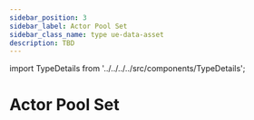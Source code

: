 ```yaml
---
sidebar_position: 3
sidebar_label: Actor Pool Set
sidebar_class_name: type ue-data-asset
description: TBD
---
```


import TypeDetails from '../../../../src/components/TypeDetails';

# Actor Pool Set

<TypeDetails icon="ue-data-asset" base="UDataAsset" type="UNActorPoolSet" typeExtra="" headerFile="NexusActorPools/Public/NActorPoolSet.h" />